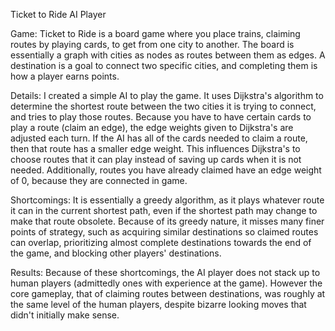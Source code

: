 Ticket to Ride AI Player

Game: Ticket to Ride is a board game where you place trains, claiming routes by playing cards, to get from one city to another. The board is essentially a graph with cities as nodes as routes between them as edges. A destination is a goal to connect two specific cities, and completing them is how a player earns points.

Details: I created a simple AI to play the game. It uses Dijkstra's algorithm to determine the shortest route between the two cities it is trying to connect, and tries to play those routes. Because you have to have certain cards to play a route (claim an edge), the edge weights given to Dijkstra's are adjusted each turn. If the AI has all of the cards needed to claim a route, then that route has a smaller edge weight. This influences Dijkstra's to choose routes that it can play instead of saving up cards when it is not needed. Additionally, routes you have already claimed have an edge weight of 0, because they are connected in game.

Shortcomings: It is essentially a greedy algorithm, as it plays whatever route it can in the current shortest path, even if the shortest path may change to make that route obsolete. Because of its greedy nature, it misses many finer points of strategy, such as acquiring similar destinations so claimed routes can overlap, prioritizing almost complete destinations towards the end of the game, and blocking other players' destinations.

Results: Because of these shortcomings, the AI player does not stack up to human players (admittedly ones with experience at the game). However the core gameplay, that of claiming routes between destinations, was roughly at the same level of the human players, despite bizarre looking moves that didn't initially make sense.
